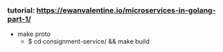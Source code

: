 ### tutorial: https://ewanvalentine.io/microservices-in-golang-part-1/
- make proto
    - $ cd consignment-service/ && make build 
